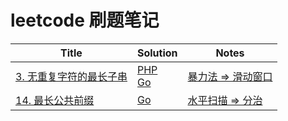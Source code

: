 # leetcode 刷题笔记

| Title                                                  | Solution | Notes |
| ------------------------------------------------------------ | ---- | ---- |
| [3. 无重复字符的最长子串](https://leetcode-cn.com/problems/longest-substring-without-repeating-characters/) |   [PHP](./Solutions/PHP/3.php)<br />[Go](./Solutions/Go/3.go)   |   [暴力法 => 滑动窗口](./Notes/3.md)   |
| [14. 最长公共前缀](https://leetcode-cn.com/problems/longest-common-prefix/) | [Go](./Solutions/Go/14.go) | [ 水平扫描 => 分治](./Notes/14.md) |

